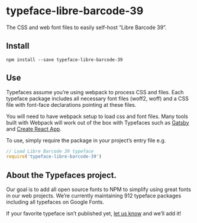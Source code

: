
# typeface-libre-barcode-39

The CSS and web font files to easily self-host “Libre Barcode 39”.

## Install

`npm install --save typeface-libre-barcode-39`

## Use

Typefaces assume you’re using webpack to process CSS and files. Each typeface
package includes all necessary font files (woff2, woff) and a CSS file with
font-face declarations pointing at these files.

You will need to have webpack setup to load css and font files. Many tools built
with Webpack will work out of the box with Typefaces such as [Gatsby](https://github.com/gatsbyjs/gatsby)
and [Create React App](https://github.com/facebookincubator/create-react-app).

To use, simply require the package in your project’s entry file e.g.

```javascript
// Load Libre Barcode 39 typeface
require('typeface-libre-barcode-39')
```

## About the Typefaces project.

Our goal is to add all open source fonts to NPM to simplify using great fonts in
our web projects. We’re currently maintaining 912 typeface packages
including all typefaces on Google Fonts.

If your favorite typeface isn’t published yet, [let us know](https://github.com/KyleAMathews/typefaces)
and we’ll add it!
